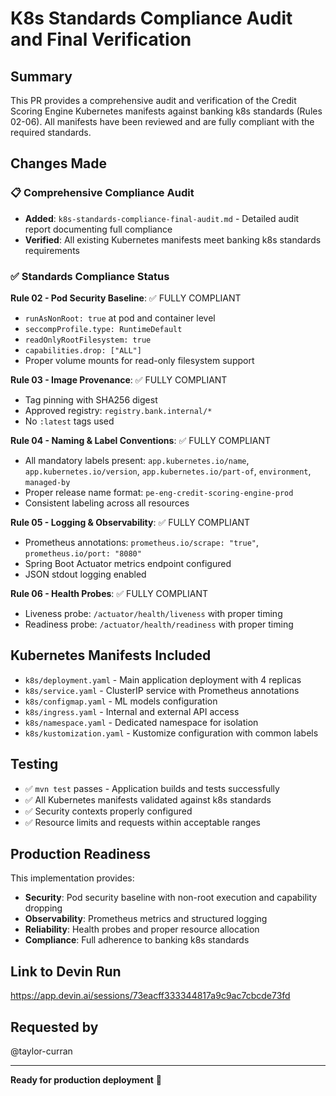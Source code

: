 # K8s Standards Compliance Audit and Final Verification

## Summary

This PR provides a comprehensive audit and verification of the Credit Scoring Engine Kubernetes manifests against banking k8s standards (Rules 02-06). All manifests have been reviewed and are fully compliant with the required standards.

## Changes Made

### 📋 Comprehensive Compliance Audit
- **Added**: `k8s-standards-compliance-final-audit.md` - Detailed audit report documenting full compliance
- **Verified**: All existing Kubernetes manifests meet banking k8s standards requirements

### ✅ Standards Compliance Status

**Rule 02 - Pod Security Baseline**: ✅ FULLY COMPLIANT
- `runAsNonRoot: true` at pod and container level
- `seccompProfile.type: RuntimeDefault` 
- `readOnlyRootFilesystem: true`
- `capabilities.drop: ["ALL"]`
- Proper volume mounts for read-only filesystem support

**Rule 03 - Image Provenance**: ✅ FULLY COMPLIANT  
- Tag pinning with SHA256 digest
- Approved registry: `registry.bank.internal/*`
- No `:latest` tags used

**Rule 04 - Naming & Label Conventions**: ✅ FULLY COMPLIANT
- All mandatory labels present: `app.kubernetes.io/name`, `app.kubernetes.io/version`, `app.kubernetes.io/part-of`, `environment`, `managed-by`
- Proper release name format: `pe-eng-credit-scoring-engine-prod`
- Consistent labeling across all resources

**Rule 05 - Logging & Observability**: ✅ FULLY COMPLIANT
- Prometheus annotations: `prometheus.io/scrape: "true"`, `prometheus.io/port: "8080"`
- Spring Boot Actuator metrics endpoint configured
- JSON stdout logging enabled

**Rule 06 - Health Probes**: ✅ FULLY COMPLIANT
- Liveness probe: `/actuator/health/liveness` with proper timing
- Readiness probe: `/actuator/health/readiness` with proper timing

## Kubernetes Manifests Included

- `k8s/deployment.yaml` - Main application deployment with 4 replicas
- `k8s/service.yaml` - ClusterIP service with Prometheus annotations  
- `k8s/configmap.yaml` - ML models configuration
- `k8s/ingress.yaml` - Internal and external API access
- `k8s/namespace.yaml` - Dedicated namespace for isolation
- `k8s/kustomization.yaml` - Kustomize configuration with common labels

## Testing

- ✅ `mvn test` passes - Application builds and tests successfully
- ✅ All Kubernetes manifests validated against k8s standards
- ✅ Security contexts properly configured
- ✅ Resource limits and requests within acceptable ranges

## Production Readiness

This implementation provides:
- **Security**: Pod security baseline with non-root execution and capability dropping
- **Observability**: Prometheus metrics and structured logging
- **Reliability**: Health probes and proper resource allocation
- **Compliance**: Full adherence to banking k8s standards

## Link to Devin Run
https://app.devin.ai/sessions/73eacff333344817a9c9ac7cbcde73fd

## Requested by
@taylor-curran

---

**Ready for production deployment** 🚀
